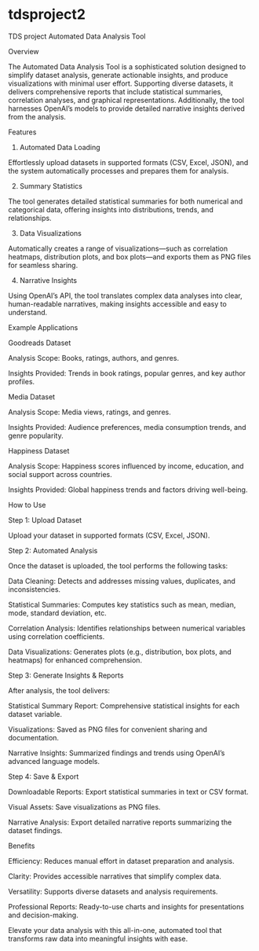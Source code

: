 # tdsproject2
TDS project
Automated Data Analysis Tool

Overview

The Automated Data Analysis Tool is a sophisticated solution designed to simplify dataset analysis, generate actionable insights, and produce visualizations with minimal user effort. Supporting diverse datasets, it delivers comprehensive reports that include statistical summaries, correlation analyses, and graphical representations. Additionally, the tool harnesses OpenAI’s models to provide detailed narrative insights derived from the analysis.

Features

1. Automated Data Loading

Effortlessly upload datasets in supported formats (CSV, Excel, JSON), and the system automatically processes and prepares them for analysis.

2. Summary Statistics

The tool generates detailed statistical summaries for both numerical and categorical data, offering insights into distributions, trends, and relationships.

3. Data Visualizations

Automatically creates a range of visualizations—such as correlation heatmaps, distribution plots, and box plots—and exports them as PNG files for seamless sharing.

4. Narrative Insights

Using OpenAI’s API, the tool translates complex data analyses into clear, human-readable narratives, making insights accessible and easy to understand.

Example Applications

Goodreads Dataset

Analysis Scope: Books, ratings, authors, and genres.

Insights Provided: Trends in book ratings, popular genres, and key author profiles.

Media Dataset

Analysis Scope: Media views, ratings, and genres.

Insights Provided: Audience preferences, media consumption trends, and genre popularity.

Happiness Dataset

Analysis Scope: Happiness scores influenced by income, education, and social support across countries.

Insights Provided: Global happiness trends and factors driving well-being.

How to Use

Step 1: Upload Dataset

Upload your dataset in supported formats (CSV, Excel, JSON).

Step 2: Automated Analysis

Once the dataset is uploaded, the tool performs the following tasks:

Data Cleaning: Detects and addresses missing values, duplicates, and inconsistencies.

Statistical Summaries: Computes key statistics such as mean, median, mode, standard deviation, etc.

Correlation Analysis: Identifies relationships between numerical variables using correlation coefficients.

Data Visualizations: Generates plots (e.g., distribution, box plots, and heatmaps) for enhanced comprehension.

Step 3: Generate Insights & Reports

After analysis, the tool delivers:

Statistical Summary Report: Comprehensive statistical insights for each dataset variable.

Visualizations: Saved as PNG files for convenient sharing and documentation.

Narrative Insights: Summarized findings and trends using OpenAI’s advanced language models.

Step 4: Save & Export

Downloadable Reports: Export statistical summaries in text or CSV format.

Visual Assets: Save visualizations as PNG files.

Narrative Analysis: Export detailed narrative reports summarizing the dataset findings.

Benefits

Efficiency: Reduces manual effort in dataset preparation and analysis.

Clarity: Provides accessible narratives that simplify complex data.

Versatility: Supports diverse datasets and analysis requirements.

Professional Reports: Ready-to-use charts and insights for presentations and decision-making.

Elevate your data analysis with this all-in-one, automated tool that transforms raw data into meaningful insights with ease.

